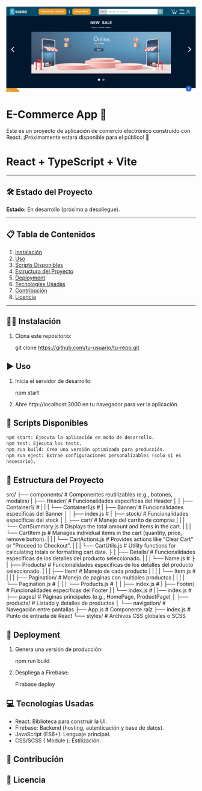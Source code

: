 ![LucamoHomePage](image.png)

# E-Commerce App 🚀

Este es un proyecto de aplicación de comercio electrónico construido con React. ¡Próximamente estará disponible para el público! 🎉

# React + TypeScript + Vite

---

## 🛠 Estado del Proyecto
**Estado:** En desarrollo (próximo a despliegue).

---

## 📋 Tabla de Contenidos
1. [Instalación](#instalación)
2. [Uso](#uso)
3. [Scripts Disponibles](#scripts-disponibles)
4. [Estructura del Proyecto](#estructura-del-proyecto)
5. [Deployment](#deployment)
6. [Tecnologías Usadas](#tecnologías-usadas)
7. [Contribución](#contribución)
8. [Licencia](#licencia)

---

## 🧑‍💻 Instalación

1. Clona este repositorio:

    git clone https://github.com/tu-usuario/tu-repo.git


## ▶️ Uso

1. Inicia el servidor de desarrollo:

    npm start

2. Abre http://localhost:3000 en tu navegador para ver la aplicación.


## 📜 Scripts Disponibles

    npm start: Ejecuta la aplicación en modo de desarrollo.
    npm test: Ejecuta los tests.
    npm run build: Crea una versión optimizada para producción.
    npm run eject: Extrae configuraciones personalizables (solo si es necesario).


## 📂 Estructura del Proyecto

src/
├── components/                    # Componentes reutilizables (e.g., botones, modales)
|   ├── Header/                    # Funcionalidades específicas del Header
│   |   ├── Container1/            # 
|   |   |   └── Container1.js      # 
|   ├── Banner/                    # Funcionalidades específicas del Banner
│   |   ├── index.js               # 
|   ├── stock/                     # Funcionalidades específicas del stock
│   |   ├── cart/                  # Manejo del carrito de compras
|   |   |   └── CartSummary.js     # Displays the total amount and items in the cart.
|   |   |   └── CartItem.js        # Manages individual items in the cart (quantity, price, remove button).
|   |   |   └── CartActions.js     # Provides actions like "Clear Cart" or "Proceed to Checkout".
|   |   |   └── CartUtils.js       # Utility functions for calculating totals or formatting cart data.
├   |   ├── Details/               # Funcionalidades específicas de los detalles del producto seleccionado.
|   |   |   └── Name.js            # 
├   |   ├── Products/              # Funcionalidades específicas de los detalles del producto seleccionado.
|   |   |   ├── Item/              # Manejo de cada producto
|   |   |   |   └── Item.js        # 
|   |   |   ├── Pagination/        # Manejo de paginas con multiples productos
|   |   |   |   └── Pagination.js  # 
│   |   |   └── Products.js        # 
│   |   ├── index.js               # 
|   ├── Footer/                    # Funcionalidades específicas del Footer
|   |   └── index.js               #
|   |── index.js                   # 
├── pages/                         # Páginas principales (e.g., HomePage, ProductPage)
│   ├── products/                  # Listado y detalles de productos
│   └── navigation/                # Navegación entre pantallas
├── App.js                         # Componente raíz
├── index.js                       # Punto de entrada de React
└── styles/                        # Archivos CSS globales o SCSS


## 🚀 Deployment

1. Genera una versión de producción:

    npm run build

2. Despliega a Firebase:

    Firabase deploy


## 💻 Tecnologías Usadas

- React: Biblioteca para construir la UI.
- Firebase: Backend (hosting, autenticación y base de datos).
- JavaScript (ES6+): Lenguaje principal.
- CSS/SCSS ( Module ): Estilización.


## 🤝 Contribución

## 📝 Licencia



<!-- 
src/
├── assets/             # Images, logos, icons, fonts
├── components/         # Reusable UI components
│   ├── Button/
│   │   ├── Button.module.css
│   │   └── Button.jsx
│   ├── Navbar/
│   │   ├── Navbar.module.css
│   │   └── Navbar.jsx
│   └── Footer/
│       ├── Footer.module.css
│       └── Footer.jsx
├── pages/              # Page-level components
│   ├── Admin/
│   │   ├── Dashboard.jsx
│   │   ├── Reports.jsx
│   │   └── Orders.jsx
│   ├── Auth/
│   │   ├── Login.jsx
│   │   └── Signup.jsx
│   ├── Home/
│   │   ├── Home.module.css
│   │   └── Home.jsx
│   ├── Cart/
│   │   ├── Cart.module.css
│   │   └── Cart.jsx
│   ├── Product/
│   │   ├── ProductDetails.jsx
│   │   └── ProductList.jsx
│   └── NotFound/
│       ├── NotFound.module.css
│       └── NotFound.jsx
├── contexts/           # Context API for state management
│   ├── AuthContext.js
│   ├── CartContext.js
│   └── ProductsContext.js
├── services/           # Firebase and API integration
│   ├── firebaseConfig.js
│   ├── auth.js
│   ├── products.js
│   └── orders.js
├── utils/              # Helper functions and utilities
│   ├── formatCurrency.js
│   └── dateHelpers.js
├── App.js              # Main app component
├── index.tss           # Entry point
└── styles/             # Global styles
    ├── variables.css   # CSS variables for themes
    ├── globals.css     # General global styles
    └── reset.css       # Reset styles